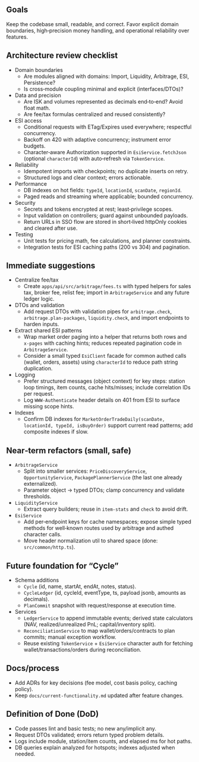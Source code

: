 ## Goals

Keep the codebase small, readable, and correct. Favor explicit domain boundaries, high‑precision money handling, and operational reliability over features.

## Architecture review checklist

- Domain boundaries
  - Are modules aligned with domains: Import, Liquidity, Arbitrage, ESI, Persistence?
  - Is cross‑module coupling minimal and explicit (interfaces/DTOs)?
- Data and precision
  - Are ISK and volumes represented as decimals end‑to‑end? Avoid float math.
  - Are fee/tax formulas centralized and reused consistently?
- ESI access
  - Conditional requests with ETag/Expires used everywhere; respectful concurrency.
  - Backoff on 420 with adaptive concurrency; instrument error budgets.
  - Character‑aware Authorization supported in `EsiService.fetchJson` (optional `characterId`) with auto‑refresh via `TokenService`.
- Reliability
  - Idempotent imports with checkpoints; no duplicate inserts on retry.
  - Structured logs and clear context; errors actionable.
- Performance
  - DB indexes on hot fields: `typeId`, `locationId`, `scanDate`, `regionId`.
  - Paged reads and streaming where applicable; bounded concurrency.
- Security
  - Secrets and tokens encrypted at rest; least‑privilege scopes.
  - Input validation on controllers; guard against unbounded payloads.
  - Return URLs in SSO flow are stored in short‑lived httpOnly cookies and cleared after use.
- Testing
  - Unit tests for pricing math, fee calculations, and planner constraints.
  - Integration tests for ESI caching paths (200 vs 304) and pagination.

## Immediate suggestions

- Centralize fee/tax
  - Create `apps/api/src/arbitrage/fees.ts` with typed helpers for sales tax, broker fee, relist fee; import in `ArbitrageService` and any future ledger logic.
- DTOs and validation
  - Add request DTOs with validation pipes for `arbitrage.check`, `arbitrage.plan-packages`, `liquidity.check`, and import endpoints to harden inputs.
- Extract shared ESI patterns
  - Wrap market order paging into a helper that returns both rows and `x-pages` with caching hints; reduces repeated pagination code in `ArbitrageService`.
  - Consider a small typed `EsiClient` facade for common authed calls (wallet, orders, assets) using `characterId` to reduce path string duplication.
- Logging
  - Prefer structured messages (object context) for key steps: station loop timings, item counts, cache hits/misses; include correlation IDs per request.
  - Log `WWW-Authenticate` header details on 401 from ESI to surface missing scope hints.
- Indexes
  - Confirm DB indexes for `MarketOrderTradeDaily(scanDate, locationId, typeId, isBuyOrder)` support current read patterns; add composite indexes if slow.

## Near‑term refactors (small, safe)

- `ArbitrageService`
  - Split into smaller services: `PriceDiscoveryService`, `OpportunityService`, `PackagePlannerService` (the last one already externalized).
  - Parameter object → typed DTOs; clamp concurrency and validate thresholds.
- `LiquidityService`
  - Extract query builders; reuse in `item-stats` and `check` to avoid drift.
- `EsiService`
  - Add per‑endpoint keys for cache namespaces; expose simple typed methods for well‑known routes used by arbitrage and authed character calls.
  - Move header normalization util to shared space (done: `src/common/http.ts`).

## Future foundation for “Cycle”

- Schema additions
  - `Cycle` (id, name, startAt, endAt, notes, status).
  - `CycleLedger` (id, cycleId, eventType, ts, payload jsonb, amounts as decimals).
  - `PlanCommit` snapshot with request/response at execution time.
- Services
  - `LedgerService` to append immutable events; derived state calculators (NAV, realized/unrealized PnL; capital/inventory split).
  - `ReconciliationService` to map wallet/orders/contracts to plan commits; manual exception workflow.
  - Reuse existing `TokenService` + `EsiService` character auth for fetching wallet/transactions/orders during reconciliation.

## Docs/process

- Add ADRs for key decisions (fee model, cost basis policy, caching policy).
- Keep `docs/current-functionality.md` updated after feature changes.

## Definition of Done (DoD)

- Code passes lint and basic tests; no new any/implicit any.
- Request DTOs validated; errors return typed problem details.
- Logs include module, station/item counts, and elapsed ms for hot paths.
- DB queries explain analyzed for hotspots; indexes adjusted when needed.
